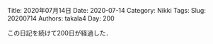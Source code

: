 ﻿Title: 2020年07月14日
Date: 2020-07-14
Category: Nikki
Tags: 
Slug: 20200714
Authors: takala4
Day: 200



この日記を続けて200日が経過した．
